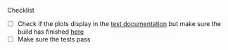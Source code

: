 <!--
Thank you for pull request.
Below are a few things we ask you kindly to self-check before getting a review.
-->
Checklist
* [ ] Check if the plots display in the [test documentation](https://adaptive.readthedocs.io/en/test_documentation/) but make sure the build has finished [here](https://readthedocs.org/projects/adaptive/builds/)
* [ ] Make sure the tests pass
